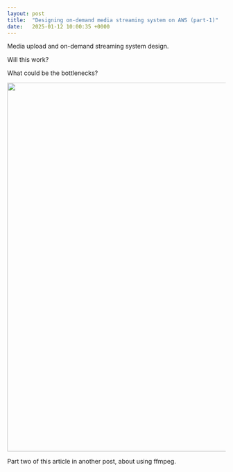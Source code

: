 ```yaml
---
layout: post
title:  "Designing on-demand media streaming system on AWS (part-1)"
date:   2025-01-12 10:00:35 +0000
---
```

Media upload and on-demand streaming system design.

Will this work?

What could be the bottlenecks? 

<img src="{{site.baseurl}}/assets/streaming_media.png" width=850 />

Part two of this article in another post, about using ffmpeg.